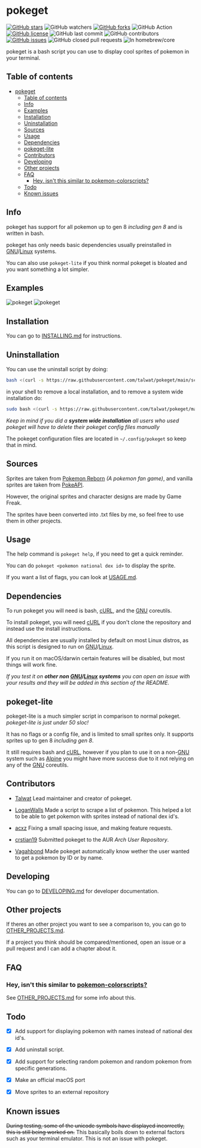 # pokeget

[![GitHub stars](https://img.shields.io/github/stars/talwat/pokeget)](https://github.com/talwat/pokeget/stargazers)
![GitHub watchers](https://img.shields.io/github/watchers/talwat/pokeget)
[![GitHub forks](https://img.shields.io/github/forks/talwat/pokeget)](https://github.com/talwat/pokeget/network)
![GitHub Action](https://img.shields.io/github/workflow/status/talwat/pokeget/pre-commit)
[![GitHub license](https://img.shields.io/github/license/talwat/pokeget)](https://github.com/talwat/pokeget)
![GitHub last commit](https://img.shields.io/github/last-commit/talwat/pokeget)
![GitHub contributors](https://img.shields.io/github/contributors/talwat/pokeget)
[![GitHub issues](https://img.shields.io/github/issues/talwat/pokeget)](https://github.com/talwat/pokeget/issues)
![GitHub closed pull requests](https://img.shields.io/github/issues-pr-closed/talwat/pokeget)
![In homebrew/core](https://img.shields.io/badge/In%20homebrew%2Fcore%3F-no-red)

pokeget is a bash script you can use to display cool sprites of pokemon in your terminal.

## Table of contents

- [pokeget](#pokeget)
  - [Table of contents](#table-of-contents)
  - [Info](#info)
  - [Examples](#examples)
  - [Installation](#installation)
  - [Uninstallation](#uninstallation)
  - [Sources](#sources)
  - [Usage](#usage)
  - [Dependencies](#dependencies)
  - [pokeget-lite](#pokeget-lite)
  - [Contributors](#contributors)
  - [Developing](#developing)
  - [Other projects](#other-projects)
  - [FAQ](#faq)
    - [Hey, isn't this similar to pokemon-colorscripts?](#hey-isnt-this-similar-to-pokemon-colorscripts)
  - [Todo](#todo)
  - [Known issues](#known-issues)

## Info

pokeget has support for all pokemon up to gen 8 *including gen 8* and is written in bash.

pokeget has only needs basic dependencies usually preinstalled in [GNU](https://www.gnu.org/)/[Linux](https://kernel.org/) systems.

You can also use `pokeget-lite` if you think normal pokeget is bloated and you want something a lot simpler.

## Examples

![pokeget](https://github.com/talwat/pokeget/raw/main/examples/small1.png)
![pokeget](https://github.com/talwat/pokeget/raw/main/examples/big1.png)

## Installation

You can go to [INSTALLING.md](INSTALLING.md) for instructions.

## Uninstallation

You can use the uninstall script by doing:

```bash
bash <(curl -s https://raw.githubusercontent.com/talwat/pokeget/main/scripts/uninstall.sh)
```

in your shell to remove a local installation, and to remove a system wide installation do:

```bash
sudo bash <(curl -s https://raw.githubusercontent.com/talwat/pokeget/main/scripts/uninstall.sh)
```

*Keep in mind if you did a **system wide installation** all users who used pokeget will have to delete their pokeget config files manually*

The pokeget configuration files are located in `~/.config/pokeget` so keep that in mind.

## Sources

Sprites are taken from [Pokemon Reborn](https://www.rebornevo.com/) *(A pokemon fan game)*, and vanilla sprites are taken from [PokeAPI](https://github.com/PokeAPI/sprites).

However, the original sprites and character designs are made by Game Freak.

The sprites have been converted into .txt files by me, so feel free to use them in other projects.

## Usage

The help command is `pokeget help`, if you need to get a quick reminder.

You can do `pokeget <pokemon national dex id>` to display the sprite.

If you want a list of flags, you can look at [USAGE.md](USAGE.md).

## Dependencies

To run pokeget you will need is bash, [cURL](https://curl.se/), and the [GNU](https://www.gnu.org/) coreutils.

To install pokeget, you will need [cURL](https://curl.se/) if you don't clone the repository and instead use the install instructions.

All dependencies are usually installed by default on most Linux distros, as this script is designed to run on [GNU](https://www.gnu.org/)/[Linux](https://kernel.org/).

If you run it on macOS/darwin certain features will be disabled, but most things will work fine.

*If you test it on **other non [GNU](https://www.gnu.org/)/[Linux](https://kernel.org/) systems** you can open an issue with your results and they will be added in this section of the README.*

## pokeget-lite

pokeget-lite is a much simpler script in comparison to normal pokeget.
*pokeget-lite is just under 50 sloc!*

It has no flags or a config file, and is limited to small sprites only. It supports sprites up to gen 8 *including gen 8*.

It still requires bash and [cURL](https://curl.se/), however if you plan to use it on a non-[GNU](https://www.gnu.org/) system such as [Alpine](https://alpinelinux.org/) you might have more success due to it not relying on any of the [GNU](https://www.gnu.org/) coreutils.

## Contributors

- [Talwat](https://github.com/talwat) Lead maintainer and creator of pokeget.

- [LoganWalls](https://github.com/LoganWalls) Made a script to scrape a list of pokemon.
This helped a lot to be able to get pokemon with sprites instead of national dex id's.

- [acxz](https://github.com/acxz) Fixing a small spacing issue, and making feature requests.

- [crstian19](https://github.com/crstian19) Submitted pokeget to the AUR *Arch User Repository*.

- [Vagahbond](https://github.com/Vagahbond) Made pokeget automatically know wether the user wanted to get a pokemon by ID or by name.

## Developing

You can go to [DEVELOPING.md](DEVELOPING.md) for developer documentation.

## Other projects

If theres an other project you want to see a comparison to, you can go to [OTHER_PROJECTS.md](OTHER_PROJECTS.md).

If a project you think should be compared/mentioned, open an issue or a pull request and I can add a chapter about it.

## FAQ

### Hey, isn't this similar to [pokemon-colorscripts?](https://gitlab.com/phoneybadger/pokemon-colorscripts/)

See [OTHER_PROJECTS.md](OTHER_PROJECTS.md#pokemon-colorscripts) for some info about this.

## Todo

- [x] Add support for displaying pokemon with names instead of national dex id's.

- [x] Add uninstall script.

- [x] Add support for selecting random pokemon and random pokemon from specific generations.

- [x] Make an official macOS port

- [x] Move sprites to an external repository

## Known issues

~~During testing, some of the unicode symbols have displayed incorrectly, this is still being worked on.~~
This basically boils down to external factors such as your terminal emulator. This is not an issue with pokeget.
